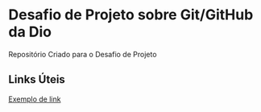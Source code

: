 # Desafio de Projeto sobre Git/GitHub da Dio
Repositório Criado para o Desafio de Projeto


## Links Úteis
[Exemplo de link]()
